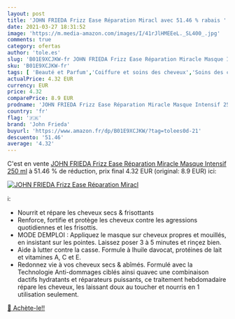 ```yaml
---
layout: post
title: 'JOHN FRIEDA Frizz Ease Réparation Miracl avec 51.46 % rabais '
date: 2021-03-27 18:31:52
image: 'https://m.media-amazon.com/images/I/41rJlHMEEeL._SL400_.jpg'
comments: true
category: ofertas
author: 'tole.es'
slug: 'B01E9XCJKW-fr JOHN FRIEDA Frizz Ease Réparation Miracle Masque Intensif...'
sku: 'B01E9XCJKW-fr'
tags: [ 'Beauté et Parfum','Coiffure et soins des cheveux','Soins des cheveux','Soins et masques pour les cheveux','john frieda', ]
actualPrice: 4.32 EUR
currency: EUR
price: 4.32
comparePrice: 8.9 EUR
prodname: 'JOHN FRIEDA Frizz Ease Réparation Miracle Masque Intensif 250 ml'
country: 'fr'
flag: '🇫🇷'
brand: 'John Frieda'
buyurl: 'https://www.amazon.fr/dp/B01E9XCJKW/?tag=tolees0d-21'
descuento: '51.46'
average: '4.32'
---
```


C'est en vente [JOHN FRIEDA Frizz Ease Réparation Miracle Masque Intensif 250 ml](https://www.amazon.fr/dp/B01E9XCJKW/?tag=tolees0d-21)  à  51.46 % de réduction, prix final  4.32 EUR (original: 8.9 EUR) ici:

[![JOHN FRIEDA Frizz Ease Réparation Miracl](https://m.media-amazon.com/images/I/41rJlHMEEeL._SL400_.jpg)](https://www.amazon.fr/dp/B01E9XCJKW/?tag=tolees0d-21)

ℹ️:

- Nourrit et répare les cheveux secs & frisottants
- Renforce, fortifie et protège les cheveux contre les agressions quotidiennes et les frisottis.
- MODE DEMPLOI : Appliquez le masque sur cheveux propres et mouillés, en insistant sur les pointes. Laissez poser 3 à 5 minutes et rinçez bien.
- Aide à lutter contre la casse. Formule à lhuile davocat, protéines de lait et vitamines A, C et E.
- Redonnez vie à vos cheveux secs & abîmés. Formulé avec la Technologie Anti-dommages ciblés ainsi quavec une combinaison dactifs hydratants et réparateurs puissants, ce traitement hebdomadaire répare les cheveux, les laissant doux au toucher et nourris en 1 utilisation seulement.

[🛒 Achète-le!!](https://www.amazon.fr/dp/B01E9XCJKW/?tag=tolees0d-21)

